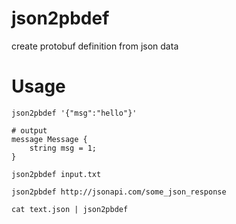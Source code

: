 # json2pbdef
create protobuf definition from json data

# Usage

```
json2pbdef '{"msg":"hello"}'

# output
message Message {
    string msg = 1;
}
```

```
json2pbdef input.txt

json2pbdef http://jsonapi.com/some_json_response

cat text.json | json2pbdef

```
